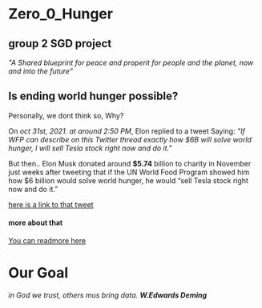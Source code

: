# Zero_0_Hunger
## group 2 SGD project
_"A Shared blueprint for peace and properit for people and the planet, now and into the future"_

## Is ending world hunger possible?
Personally, we dont think so, Why?


On _oct 31st, 2021. at around 2:50 PM_, Elon replied to a tweet Saying:
_"If WFP can describe on this Twitter thread exactly
 how $6B will solve world hunger, I will sell Tesla stock right now and do it."_

But then..
 Elon Musk donated around **$5.74** billion to charity in November
 just weeks after tweeting that if the UN World Food Program showed
 him how $6 billion would solve world hunger, he would “sell Tesla stock right now and do it.”

[here is a link to that tweet](https://twitter.com/elonmusk/status/1454808104256737289?ref_src=twsrc%5Etfw%7Ctwcamp%5Etweetembed%7Ctwterm%5E1454808104256737289%7Ctwgr%5Edc9fe6755ceec10aaa87222d323709cd1ea3f398%7Ctwcon%5Es1_&ref_url=https%3A%2F%2Fwww.weforum.org%2Fagenda%2F2021%2F11%2Felon-musk-un-world-hunger-famine%2F)

#### more about that
[You can readmore here](https://www.weforum.org/agenda/2021/11/elon-musk-un-world-hunger-famine/)

# Our Goal
_in God we trust, others mus bring data.
**W.Edwards Deming**_
#
